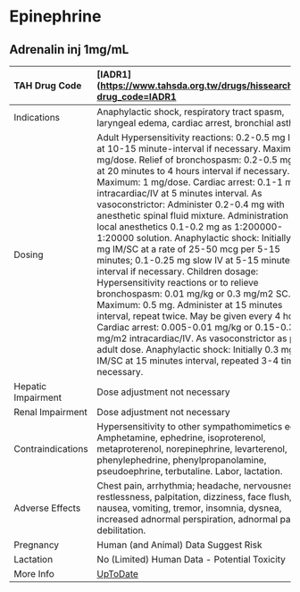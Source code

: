 # Epinephrine

## Adrenalin inj 1mg/mL

| TAH Drug Code      | [IADR1](https://www.tahsda.org.tw/drugs/hissearch.php?drug_code=IADR1                                                                                                                                                                                                                                                                                                                                                                                                                                                                                                                                                                                                                                                                                                                                                                                                                                                                                                                                                 |
|:-------------------|:----------------------------------------------------------------------------------------------------------------------------------------------------------------------------------------------------------------------------------------------------------------------------------------------------------------------------------------------------------------------------------------------------------------------------------------------------------------------------------------------------------------------------------------------------------------------------------------------------------------------------------------------------------------------------------------------------------------------------------------------------------------------------------------------------------------------------------------------------------------------------------------------------------------------------------------------------------------------------------------------------------------------|
| Indications        | Anaphylactic shock, respiratory tract spasm, laryngeal edema, cardiac arrest, bronchial asthma.                                                                                                                                                                                                                                                                                                                                                                                                                                                                                                                                                                                                                                                                                                                                                                                                                                                                                                                       |
| Dosing             | Adult Hypersensitivity reactions: 0.2-0.5 mg IM/SC at 10-15 minute-interval if necessary. Maximum: 1 mg/dose. Relief of bronchospasm: 0.2-0.5 mg SC at 20 minutes to 4 hours interval if necessary. Maximum: 1 mg/dose. Cardiac arrest: 0.1-1 mg intracardiac/IV at 5 minutes interval. As vasoconstrictor: Administer 0.2-0.4 mg with anesthetic spinal fluid mixture. Administration with local anesthetics 0.1-0.2 mg as 1:200000-1:20000 solution. Anaphylactic shock: Initially 0.5 mg IM/SC at a rate of 25-50 mcg per 5-15 minutes; 0.1-0.25 mg slow IV at 5-15 minutes interval if necessary. Children dosage: Hypersensitivity reactions or to relieve bronchospasm: 0.01 mg/kg or 0.3 mg/m2 SC. Maximum: 0.5 mg. Administer at 15 minutes interval, repeat twice. May be given every 4 hours. Cardiac arrest: 0.005-0.01 mg/kg or 0.15-0.3 mg/m2 intracardiac/IV. As vasoconstrictor as per adult dose. Anaphylactic shock: Initially 0.3 mg IM/SC at 15 minutes interval, repeated 3-4 times if necessary. |
| Hepatic Impairment | Dose adjustment not necessary                                                                                                                                                                                                                                                                                                                                                                                                                                                                                                                                                                                                                                                                                                                                                                                                                                                                                                                                                                                         |
| Renal Impairment   | Dose adjustment not necessary                                                                                                                                                                                                                                                                                                                                                                                                                                                                                                                                                                                                                                                                                                                                                                                                                                                                                                                                                                                         |
| Contraindications  | Hypersensitivity to other sympathomimetics eg. Amphetamine, ephedrine, isoproterenol, metaproterenol, norepinephrine, levarterenol, phenylephedrine, phenylpropanolamine, pseudoephrine, terbutaline. Labor, lactation.                                                                                                                                                                                                                                                                                                                                                                                                                                                                                                                                                                                                                                                                                                                                                                                               |
| Adverse Effects    | Chest pain, arrhythmia; headache, nervousness, restlessness, palpitation, dizziness, face flush, nausea, vomiting, tremor, insomnia, dysnea, increased adnormal perspiration, adnormal pallor & debilitation.                                                                                                                                                                                                                                                                                                                                                                                                                                                                                                                                                                                                                                                                                                                                                                                                         |
| Pregnancy          | Human (and Animal) Data Suggest Risk                                                                                                                                                                                                                                                                                                                                                                                                                                                                                                                                                                                                                                                                                                                                                                                                                                                                                                                                                                                  |
| Lactation          | No (Limited) Human Data - Potential Toxicity                                                                                                                                                                                                                                                                                                                                                                                                                                                                                                                                                                                                                                                                                                                                                                                                                                                                                                                                                                          |
| More Info          | [UpToDate](https://www.uptodate.com/contents/epinephrine-drug-information)                                                                                                                                                                                                                                                                                                                                                                                                                                                                                                                                                                                                                                                                                                                                                                                                                                                                                                                                            |

